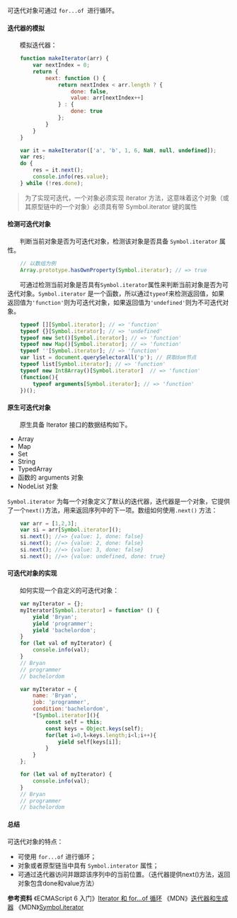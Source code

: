 可迭代对象可通过 `for...of `进行循环。

#### 迭代器的模拟
　　模拟迭代器：

```javascript
    function makeIterator(arr) {
        var nextIndex = 0;
        return {
            next: function () {
                return nextIndex < arr.length ? {
                    done: false,
                    value: arr[nextIndex++]
                } : {
                    done: true
                };
            }
        }
    }

    var it = makeIterator(['a', 'b', 1, 6, NaN, null, undefined]);
    var res;
    do {
        res = it.next();
        console.info(res.value);
    } while (!res.done);
```

> 为了实现可迭代，一个对象必须实现 iterator 方法，这意味着这个对象（或其原型链中的一个对象）必须具有带 Symbol.iterator 键的属性

#### 检测可迭代对象
　　判断当前对象是否为可迭代对象，检测该对象是否具备 `Symbol.iterator` 属性。

```javascript 
    // 以数组为例
    Array.prototype.hasOwnProperty(Symbol.iterator); // => true
```

　　可通过检测当前对象是否具有`Symbol.iterator`属性来判断当前对象是否为可迭代对象。`Symbol.iterator` 是一个函数，所以通过`typeof`来检测返回值，如果返回值为`'function'`则为可迭代对象，如果返回值为`'undefined'`则为不可迭代对象。

```javascript
    typeof [][Symbol.iterator]; // => 'function'
    typeof {}[Symbol.iterator]; // => 'undefined'
    typeof new Set()[Symbol.iterator]; // => 'function'
    typeof new Map()[Symbol.iterator]; // => 'function'
    typeof ''[Symbol.iterator]; // => 'function'
    var list = document.querySelectorAll('p'); // 获取dom节点
    typeof list[Symbol.iterator]; // => 'function'
    typeof new Int8Array()[Symbol.iterator]  // => 'function'
    (function(){
        typeof arguments[Symbol.iterator]; // => 'function'
    })();
```
#### 原生可迭代对象
　　原生具备 Iterator 接口的数据结构如下。

- Array
- Map
- Set
- String
- TypedArray
- 函数的 arguments 对象
- NodeList 对象

`Symbol.iterator` 为每一个对象定义了默认的迭代器，迭代器是一个对象，它提供了一个`next()`方法，用来返回序列中的下一项。数组如何使用`.next()` 方法：

```javascript
    var arr = [1,2,3];
    var si = arr[Symbol.iterator]();
    si.next(); //=> {value: 1, done: false}
    si.next(); //=> {value: 2, done: false}
    si.next(); //=> {value: 3, done: false}
    si.next(); //=> {value: undefined, done: true}
```

#### 可迭代对象的实现
　　如何实现一个自定义的可迭代对象：

```javascript
    var myIterator = {};
    myIterator[Symbol.iterator] = function* () {
        yield 'Bryan';
        yield 'programmer';
        yield 'bachelordom';
    }
    for (let val of myIterator) {
        console.info(val);
    }
    // Bryan
    // programmer
    // bachelordom
```

```javascript
    var myIterator = {
        name: 'Bryan',
        job: 'programmer',
        condition:'bachelordom',
        *[Symbol.iterator](){
            const self = this;
            const keys = Object.keys(self);
            for(let i=0,l=keys.length;i<l;i++){
                yield self[keys[i]];
            }
        }
    };

    for (let val of myIterator) {
        console.info(val);
    }
    // Bryan
    // programmer
    // bachelordom
```

#### 总结

可迭代对象的特点：
- 可使用 `for...of` 进行循环； 
- 对象或者原型链当中具有 `Symbol.interator` 属性； 
- 可通过迭代器访问并跟踪该序列中的当前位置。（迭代器提供next()方法，返回对象包含done和value方法）


**参考资料**
《ECMAScript 6 入门》[Iterator 和 for...of 循环](http://es6.ruanyifeng.com/#docs/iterator)
《MDN》[迭代器和生成器](https://developer.mozilla.org/zh-CN/docs/Web/JavaScript/Guide/Iterators_and_Generators)
《MDN》[Symbol.iterator](https://developer.mozilla.org/zh-CN/docs/Web/JavaScript/Reference/Global_Objects/Symbol/iterator)